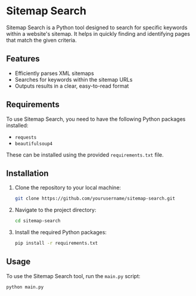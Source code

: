 # Sitemap Search

Sitemap Search is a Python tool designed to search for specific keywords within a website's sitemap. It helps in quickly finding and identifying pages that match the given criteria.

## Features

- Efficiently parses XML sitemaps
- Searches for keywords within the sitemap URLs
- Outputs results in a clear, easy-to-read format

## Requirements

To use Sitemap Search, you need to have the following Python packages installed:

- `requests`
- `beautifulsoup4`

These can be installed using the provided `requirements.txt` file.

## Installation

1. Clone the repository to your local machine:

    ```bash
    git clone https://github.com/yourusername/sitemap-search.git
    ```

2. Navigate to the project directory:

    ```bash
    cd sitemap-search
    ```

3. Install the required Python packages:

    ```bash
    pip install -r requirements.txt
    ```

## Usage

To use the Sitemap Search tool, run the `main.py` script:

```bash
python main.py
```

